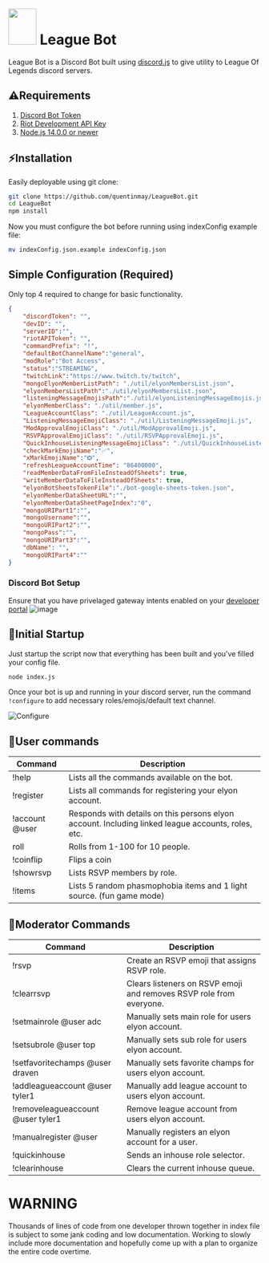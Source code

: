 # <img src="https://user-images.githubusercontent.com/73214439/107867603-2d749500-6e31-11eb-821e-08893c3e54ad.png" width="56" height="72"> League Bot 

League Bot is a Discord Bot built using [discord.js](https://discord.js.org) to give utility to League Of Legends discord servers.

## ⚠Requirements
1. [Discord Bot Token](https://discordjs.guide/preparations/setting-up-a-bot-application.html#creating-your-bot)
2. [Riot Development API Key](https://developer.riotgames.com/)
3. [Node.js 14.0.0 or newer](https://nodejs.org/)

## ⚡Installation

Easily deployable using git clone:

```bash
git clone https://github.com/quentinmay/LeagueBot.git
cd LeagueBot
npm install
```
Now you must configure the bot before running using indexConfig example file:
```bash
mv indexConfig.json.example indexConfig.json
```
## Simple Configuration (Required)
Only top 4 required to change for basic functionality.

```json
{
    "discordToken": "",
    "devID": "",
    "serverID":"",
    "riotAPIToken": "",
    "commandPrefix": "!",
    "defaultBotChannelName":"general",
    "modRole":"Bot Access",
    "status":"STREAMING",
    "twitchLink":"https://www.twitch.tv/twitch",
    "mongoElyonMemberListPath": "./util/elyonMembersList.json",
    "elyonMembersListPath":"./util/elyonMembersList.json",
    "listeningMessageEmojisPath":"./util/elyonListeningMessageEmojis.json",
    "elyonMemberClass": "./util/member.js", 
    "LeagueAccountClass": "./util/LeagueAccount.js", 
    "ListeningMessageEmojiClass": "./util/ListeningMessageEmoji.js", 
    "ModApprovalEmojiClass": "./util/ModApprovalEmoji.js", 
    "RSVPApprovalEmojiClass": "./util/RSVPApprovalEmoji.js",
    "QuickInhouseListeningMessageEmojiClass": "./util/QuickInhouseListeningMessageEmoji.js",
    "checkMarkEmojiName":"✅",
    "xMarkEmojiName":"❎",
    "refreshLeagueAccountTime": "86400000",
    "readMemberDataFromFileInsteadOfSheets": true,
    "writeMemberDataToFileInsteadOfSheets": true,
    "elyonBotSheetsTokenFile":"./bot-google-sheets-token.json",
    "elyonMemberDataSheetURL":"",
    "elyonMemberDataSheetPageIndex":"0",
    "mongoURIPart1":"",
    "mongoUsername":"",
    "mongoURIPart2":"",
    "mongoPass":"",
    "mongoURIPart3":"",
    "dbName": "",
    "mongoURIPart4":""
}
```

### Discord Bot Setup
Ensure that you have privelaged gateway intents enabled on your [developer portal](https://discord.com/developers/applications)
![image](https://user-images.githubusercontent.com/73214439/115173596-7e487a00-a07c-11eb-9877-f2cf1441ee75.png)

## 🚀Initial Startup
Just startup the script now that everything has been built and you've filled your config file.
```bash
node index.js
```
Once your bot is up and running in your discord server, run the command ```!configure``` to add necessary roles/emojis/default text channel.

![Configure](https://user-images.githubusercontent.com/73214439/107845002-141a0d00-6d8d-11eb-9a53-2135e9ebcbf3.png)
## 📝User commands
| Command        | Description                                                                                        |
|----------------|----------------------------------------------------------------------------------------------------|
| !help          | Lists all the commands available on the bot.                                                       |
| !register      | Lists all commands for registering your elyon account.                                             |
| !account @user | Responds with details on this persons elyon account. Including linked league accounts, roles, etc. |
| roll           | Rolls from 1-100 for 10 people.                                                                    |
| !coinflip      | Flips a coin                                                                                       |
| !showrsvp      | Lists RSVP members by role.                                                                        |
| !items         | Lists 5 random phasmophobia items and 1 light source. (fun game mode)                              |
## 📝Moderator Commands
| Command                           | Description                                                         |
|-----------------------------------|---------------------------------------------------------------------|
| !rsvp                             | Create an RSVP emoji that assigns RSVP role.                        |
| !clearrsvp                        | Clears listeners on RSVP emoji and removes RSVP role from everyone. |
| !setmainrole @user adc            | Manually sets main role for users elyon account.                    |
| !setsubrole @user top             | Manually sets sub role for users elyon account.                     |
| !setfavoritechamps @user draven   | Manually sets favorite champs for users elyon account.              |
| !addleagueaccount @user tyler1    | Manually add league account to users elyon account.                 |
| !removeleagueaccount @user tyler1 | Remove league account from users elyon account.                     |
| !manualregister @user             | Manually registers an elyon account for a user.                     |
| !quickinhouse                     | Sends an inhouse role selector.                                     |
| !clearinhouse                     | Clears the current inhouse queue.                                   |
# WARNING
Thousands of lines of code from one developer thrown together in index file is subject to some jank coding and low documentation. Working to slowly include more documentation and hopefully come up with a plan to organize the entire code overtime.
